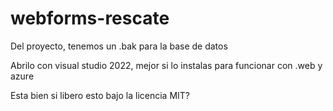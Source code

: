 # webforms-rescate

Del proyecto, tenemos un .bak para la base de datos

Abrilo con visual studio 2022, mejor si lo instalas para funcionar con .web y azure

Esta bien si libero esto bajo la licencia MIT?
